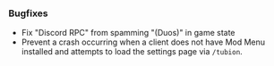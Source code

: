 ### Bugfixes
* Fix "Discord RPC" from spamming "(Duos)" in game state
* Prevent a crash occurring when a client does not have Mod Menu installed and attempts to load the settings page via `/tubion`.